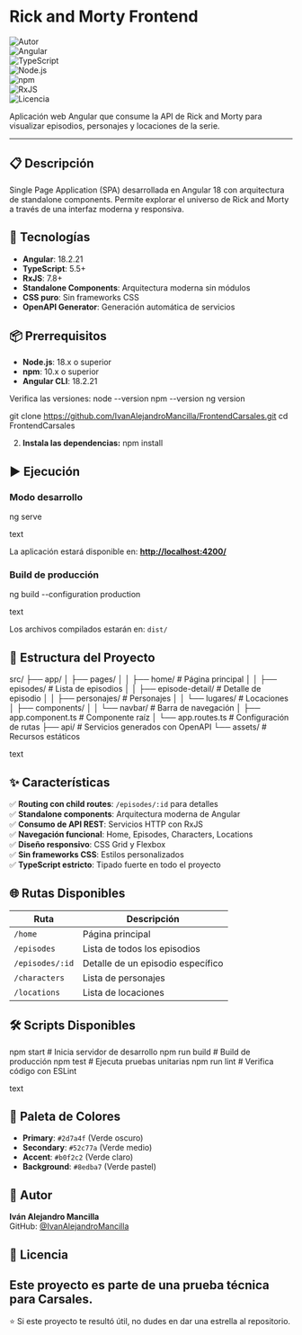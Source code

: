 # Rick and Morty Frontend

![Autor](https://img.shields.io/badge/Autor-Iv%C3%A1n%20Mancilla-lightgrey)  
![Angular](https://img.shields.io/badge/Angular-18.2.21-DD0031?logo=angular&logoColor=white)  
![TypeScript](https://img.shields.io/badge/TypeScript-5.5+-3178C6?logo=typescript&logoColor=white)  
![Node.js](https://img.shields.io/badge/Node.js-18+-339933?logo=node.js&logoColor=white)  
![npm](https://img.shields.io/badge/npm-10+-CB3837?logo=npm&logoColor=white)  
![RxJS](https://img.shields.io/badge/RxJS-7.8+-B7178C?logo=reactivex&logoColor=white)  
![Licencia](https://img.shields.io/badge/Licencia-Unlicense-blue)

Aplicación web Angular que consume la API de Rick and Morty para visualizar episodios, personajes y locaciones de la serie.

---

## 📋 Descripción

Single Page Application (SPA) desarrollada en Angular 18 con arquitectura de standalone components. Permite explorar el universo de Rick and Morty a través de una interfaz moderna y responsiva.

## 🚀 Tecnologías

- **Angular**: 18.2.21
- **TypeScript**: 5.5+
- **RxJS**: 7.8+
- **Standalone Components**: Arquitectura moderna sin módulos
- **CSS puro**: Sin frameworks CSS
- **OpenAPI Generator**: Generación automática de servicios

## 📦 Prerrequisitos

- **Node.js**: 18.x o superior
- **npm**: 10.x o superior
- **Angular CLI**: 18.2.21

Verifica las versiones:
node --version
npm --version
ng version

git clone https://github.com/IvanAlejandroMancilla/FrontendCarsales.git
cd FrontendCarsales

2. **Instala las dependencias:**
npm install

## ▶️ Ejecución
### Modo desarrollo
ng serve

text

La aplicación estará disponible en: [**http://localhost:4200/**](http://localhost:4200/)

### Build de producción

ng build --configuration production

text

Los archivos compilados estarán en: `dist/`

## 📂 Estructura del Proyecto

src/
├── app/
│ ├── pages/
│ │ ├── home/ # Página principal
│ │ ├── episodes/ # Lista de episodios
│ │ ├── episode-detail/ # Detalle de episodio
│ │ ├── personajes/ # Personajes
│ │ └── lugares/ # Locaciones
│ ├── components/
│ │ └── navbar/ # Barra de navegación
│ ├── app.component.ts # Componente raíz
│ └── app.routes.ts # Configuración de rutas
├── api/ # Servicios generados con OpenAPI
└── assets/ # Recursos estáticos

text

## ✨ Características

✅ **Routing con child routes**: `/episodes/:id` para detalles  
✅ **Standalone components**: Arquitectura moderna de Angular  
✅ **Consumo de API REST**: Servicios HTTP con RxJS  
✅ **Navegación funcional**: Home, Episodes, Characters, Locations  
✅ **Diseño responsivo**: CSS Grid y Flexbox  
✅ **Sin frameworks CSS**: Estilos personalizados  
✅ **TypeScript estricto**: Tipado fuerte en todo el proyecto  

## 🌐 Rutas Disponibles

| Ruta | Descripción |
|------|-------------|
| `/home` | Página principal |
| `/episodes` | Lista de todos los episodios |
| `/episodes/:id` | Detalle de un episodio específico |
| `/characters` | Lista de personajes |
| `/locations` | Lista de locaciones |

## 🛠️ Scripts Disponibles

npm start # Inicia servidor de desarrollo
npm run build # Build de producción
npm test # Ejecuta pruebas unitarias
npm run lint # Verifica código con ESLint

text

## 🎨 Paleta de Colores

- **Primary**: `#2d7a4f` (Verde oscuro)
- **Secondary**: `#52c77a` (Verde medio)
- **Accent**: `#b0f2c2` (Verde claro)
- **Background**: `#8edba7` (Verde pastel)

## 👤 Autor

**Iván Alejandro Mancilla**  
GitHub: [@IvanAlejandroMancilla](https://github.com/IvanAlejandroMancilla)

## 📄 Licencia
Este proyecto es parte de una prueba técnica para Carsales.
---
⭐ Si este proyecto te resultó útil, no dudes en dar una estrella al repositorio.

